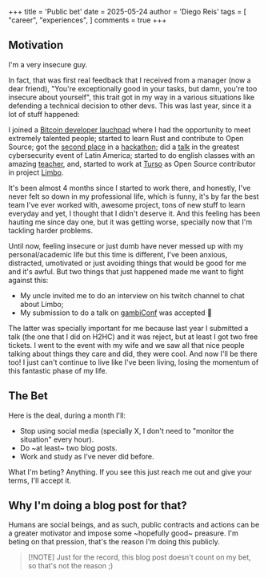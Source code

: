 +++
title = 'Public bet'
date = 2025-05-24
author = 'Diego Reis'
tags = [
    "career",
    "experiences",
]
comments = true
+++

## Motivation

I'm a very insecure guy.

In fact, that was first real feedback that I received from a manager (now a dear friend), "You're exceptionally good in your tasks, but damn, you're too insecure about yourself",
this trait got in my way in a various situations like defending a technical decision to other devs. This was last year, since it a lot of stuff happened:

I joined a [Bitcoin developer lauchpad](https://vinteum.org/bdl/) where I had the opportunity to meet extremely talented people; started to learn Rust and contribute to Open Source; got
the [second place](https://www.linkedin.com/posts/the-diego-reis_pt-br-nesse-final-de-semana-tive-a-honra-activity-7265462643681882142-uAii?utm_source=share&utm_medium=member_desktop&rcm=ACoAAC9RzZoBOaiAkuUzfJqU3xD7yaNnRvr4aek)
in a [hackathon](https://eventos.institutoasw.org/); did a [talk](https://www.linkedin.com/posts/the-diego-reis_this-weekend-ive-gave-a-talk-at-h2hc-activity-7275507219964534784-SUWu?utm_source=share&utm_medium=member_desktop&rcm=ACoAAC9RzZoBOaiAkuUzfJqU3xD7yaNnRvr4aek) in the greatest cybersecurity event of Latin America; started to do english classes with an amazing [teacher](https://x.com/umTeacher01), and, started to work at [Turso](https://turso.tech/) as Open Source contributor in project [Limbo](https://github.com/tursodatabase/limbo/).

It's been almost 4 months since I started to work there, and honestly, I've never felt so down in my professional life, which is funny, it's by far the best team I've ever worked with, awesome project, tons of new stuff to learn everyday and yet, I thought that I didn't deserve it. And this feeling has been hauting me since day one, but it was getting worse, specially now that I'm tackling harder problems.

Until now, feeling insecure or just dumb have never messed up with my personal/academic life but this time is different, I've been anxious, distracted, umotivated or just avoiding things that would be good for
me and it's awful. But two things that just happened made me want to fight against this:

- My uncle invited me to do an interview on his twitch channel to chat about Limbo;
- My submission to do a talk on [gambiConf](https://gambiconf.dev/) was accepted 🎉

The latter was specially important for me because last year I submitted a talk (the one that I did on H2HC) and it was reject, but at least I got two free tickets. I went to the event with my wife and we saw all
that nice people talking about things they care and did, they were cool. And now I'll be there too! I just can't continue to live like I've been living, losing the momentum of this fantastic phase of my life.

## The Bet

Here is the deal, during a month I'll:

- Stop using social media (specially X, I don't need to "monitor the situation" every hour).
- Do ~at least~ two blog posts.
- Work and study as I've never did before.

What I'm beting? Anything. If you see this just reach me out and give your terms, I'll accept it.

## Why I'm doing a blog post for that?

Humans are social beings, and as such, public contracts and actions can be a greater motivator and impose some ~hopefully good~ preasure. I'm beting on that pression, that's the reason I'm doing this publicly.


>[!NOTE] Just for the record, this blog post doesn't count on my bet, so that's not the reason ;)
